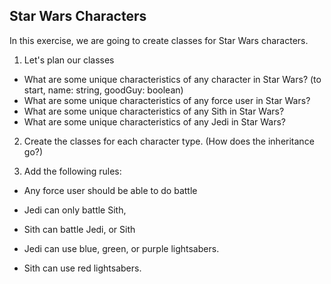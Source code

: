 ## Star Wars Characters

In this exercise, we are going to create classes for Star Wars characters.

1. Let's plan our classes

- What are some unique characteristics of any character in Star Wars? (to start, name: string, goodGuy: boolean)
- What are some unique characteristics of any force user in Star Wars?
- What are some unique characteristics of any Sith in Star Wars?
- What are some unique characteristics of any Jedi in Star Wars?

2. Create the classes for each character type. (How does the inheritance go?)

3. Add the following rules:

- Any force user should be able to do battle
- Jedi can only battle Sith, 
- Sith can battle Jedi, or Sith

- Jedi can use blue, green, or purple lightsabers.
- Sith can use red lightsabers.
